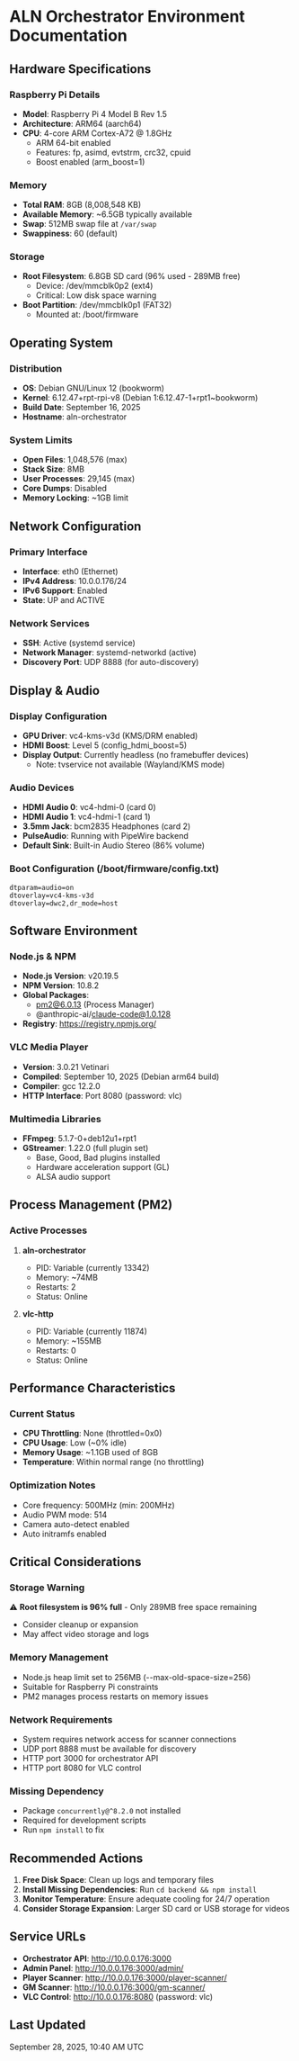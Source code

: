 # ALN Orchestrator Environment Documentation

## Hardware Specifications

### Raspberry Pi Details
- **Model**: Raspberry Pi 4 Model B Rev 1.5
- **Architecture**: ARM64 (aarch64)
- **CPU**: 4-core ARM Cortex-A72 @ 1.8GHz
  - ARM 64-bit enabled
  - Features: fp, asimd, evtstrm, crc32, cpuid
  - Boost enabled (arm_boost=1)

### Memory
- **Total RAM**: 8GB (8,008,548 KB)
- **Available Memory**: ~6.5GB typically available
- **Swap**: 512MB swap file at `/var/swap`
- **Swappiness**: 60 (default)

### Storage
- **Root Filesystem**: 6.8GB SD card (96% used - 289MB free)
  - Device: /dev/mmcblk0p2 (ext4)
  - Critical: Low disk space warning
- **Boot Partition**: /dev/mmcblk0p1 (FAT32)
  - Mounted at: /boot/firmware

## Operating System

### Distribution
- **OS**: Debian GNU/Linux 12 (bookworm)
- **Kernel**: 6.12.47+rpt-rpi-v8 (Debian 1:6.12.47-1+rpt1~bookworm)
- **Build Date**: September 16, 2025
- **Hostname**: aln-orchestrator

### System Limits
- **Open Files**: 1,048,576 (max)
- **Stack Size**: 8MB
- **User Processes**: 29,145 (max)
- **Core Dumps**: Disabled
- **Memory Locking**: ~1GB limit

## Network Configuration

### Primary Interface
- **Interface**: eth0 (Ethernet)
- **IPv4 Address**: 10.0.0.176/24
- **IPv6 Support**: Enabled
- **State**: UP and ACTIVE

### Network Services
- **SSH**: Active (systemd service)
- **Network Manager**: systemd-networkd (active)
- **Discovery Port**: UDP 8888 (for auto-discovery)

## Display & Audio

### Display Configuration
- **GPU Driver**: vc4-kms-v3d (KMS/DRM enabled)
- **HDMI Boost**: Level 5 (config_hdmi_boost=5)
- **Display Output**: Currently headless (no framebuffer devices)
  - Note: tvservice not available (Wayland/KMS mode)

### Audio Devices
- **HDMI Audio 0**: vc4-hdmi-0 (card 0)
- **HDMI Audio 1**: vc4-hdmi-1 (card 1)
- **3.5mm Jack**: bcm2835 Headphones (card 2)
- **PulseAudio**: Running with PipeWire backend
- **Default Sink**: Built-in Audio Stereo (86% volume)

### Boot Configuration (/boot/firmware/config.txt)
```
dtparam=audio=on
dtoverlay=vc4-kms-v3d
dtoverlay=dwc2,dr_mode=host
```

## Software Environment

### Node.js & NPM
- **Node.js Version**: v20.19.5
- **NPM Version**: 10.8.2
- **Global Packages**:
  - pm2@6.0.13 (Process Manager)
  - @anthropic-ai/claude-code@1.0.128
- **Registry**: https://registry.npmjs.org/

### VLC Media Player
- **Version**: 3.0.21 Vetinari
- **Compiled**: September 10, 2025 (Debian arm64 build)
- **Compiler**: gcc 12.2.0
- **HTTP Interface**: Port 8080 (password: vlc)

### Multimedia Libraries
- **FFmpeg**: 5.1.7-0+deb12u1+rpt1
- **GStreamer**: 1.22.0 (full plugin set)
  - Base, Good, Bad plugins installed
  - Hardware acceleration support (GL)
  - ALSA audio support

## Process Management (PM2)

### Active Processes
1. **aln-orchestrator**
   - PID: Variable (currently 13342)
   - Memory: ~74MB
   - Restarts: 2
   - Status: Online

2. **vlc-http**
   - PID: Variable (currently 11874)
   - Memory: ~155MB
   - Restarts: 0
   - Status: Online

## Performance Characteristics

### Current Status
- **CPU Throttling**: None (throttled=0x0)
- **CPU Usage**: Low (~0% idle)
- **Memory Usage**: ~1.1GB used of 8GB
- **Temperature**: Within normal range (no throttling)

### Optimization Notes
- Core frequency: 500MHz (min: 200MHz)
- Audio PWM mode: 514
- Camera auto-detect enabled
- Auto initramfs enabled

## Critical Considerations

### Storage Warning
⚠️ **Root filesystem is 96% full** - Only 289MB free space remaining
- Consider cleanup or expansion
- May affect video storage and logs

### Memory Management
- Node.js heap limit set to 256MB (--max-old-space-size=256)
- Suitable for Raspberry Pi constraints
- PM2 manages process restarts on memory issues

### Network Requirements
- System requires network access for scanner connections
- UDP port 8888 must be available for discovery
- HTTP port 3000 for orchestrator API
- HTTP port 8080 for VLC control

### Missing Dependency
- Package `concurrently@^8.2.0` not installed
- Required for development scripts
- Run `npm install` to fix

## Recommended Actions

1. **Free Disk Space**: Clean up logs and temporary files
2. **Install Missing Dependencies**: Run `cd backend && npm install`
3. **Monitor Temperature**: Ensure adequate cooling for 24/7 operation
4. **Consider Storage Expansion**: Larger SD card or USB storage for videos

## Service URLs

- **Orchestrator API**: http://10.0.0.176:3000
- **Admin Panel**: http://10.0.0.176:3000/admin/
- **Player Scanner**: http://10.0.0.176:3000/player-scanner/
- **GM Scanner**: http://10.0.0.176:3000/gm-scanner/
- **VLC Control**: http://10.0.0.176:8080 (password: vlc)

## Last Updated
September 28, 2025, 10:40 AM UTC